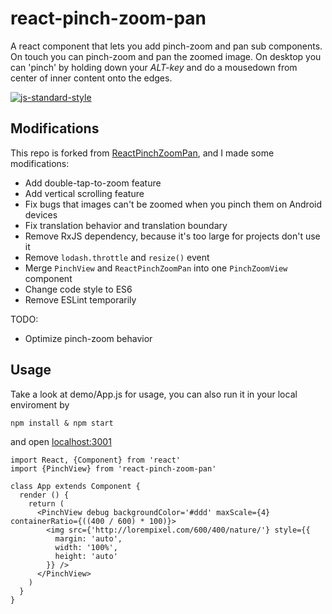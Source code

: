# react-pinch-zoom-pan

A react component that lets you add pinch-zoom and pan sub components. On touch you can pinch-zoom and pan the zoomed image. On desktop you can 'pinch' by holding down your *ALT-key* and do a mousedown from center of inner content onto the edges.

[![js-standard-style](https://img.shields.io/badge/code%20style-standard-brightgreen.svg?style=flat)](https://github.com/feross/standard)

## Modifications

This repo is forked from [ReactPinchZoomPan](https://github.com/gerhardsletten/react-pinch-zoom-pan), and I made some modifications:

- Add double-tap-to-zoom feature
- Add vertical scrolling feature
- Fix bugs that images can't be zoomed when you pinch them on Android devices
- Fix translation behavior and translation boundary
- Remove RxJS dependency, because it's too large for projects don't use it
- Remove `lodash.throttle` and `resize()` event
- Merge `PinchView` and `ReactPinchZoomPan` into one `PinchZoomView` component
- Change code style to ES6
- Remove ESLint temporarily

TODO:

- Optimize pinch-zoom behavior

## Usage

Take a look at demo/App.js for usage, you can also run it in your local enviroment by

`npm install & npm start`

and open [localhost:3001](http://localhost:3001)

```
import React, {Component} from 'react'
import {PinchView} from 'react-pinch-zoom-pan'

class App extends Component {
  render () {
    return (
      <PinchView debug backgroundColor='#ddd' maxScale={4} containerRatio={((400 / 600) * 100)}>
        <img src={'http://lorempixel.com/600/400/nature/'} style={{
          margin: 'auto',
          width: '100%',
          height: 'auto'
        }} />
      </PinchView>
    )
  }
}
```
